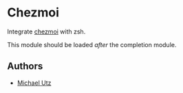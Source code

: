 # Chezmoi

Integrate [chezmoi](https://chezmoi.io) with zsh.

This module should be loaded *after* the completion module.

## Authors

- [Michael Utz](https://github.com/theutz)
